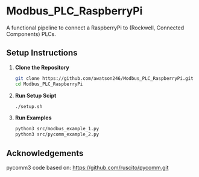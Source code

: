 # Modbus_PLC_RaspberryPi
A functional pipeline to connect a RaspberryPi to (Rockwell, Connected Components) PLCs. 

## Setup Instructions
1. **Clone the Repository**
   ```bash
   git clone https://github.com/awatson246/Modbus_PLC_RaspberryPi.git
   cd Modbus_PLC_RaspberryPi
2. **Run Setup Scipt**
    ```bash
    ./setup.sh
3. **Run Examples**
    ```bash
    python3 src/modbus_example_1.py
    python3 src/pycomm_example_2.py

## Acknowledgements
pycomm3 code based on: https://github.com/ruscito/pycomm.git
